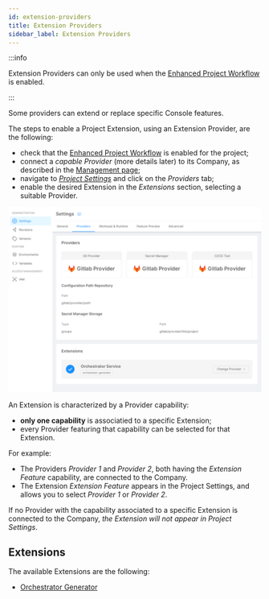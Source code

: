 ```yaml
---
id: extension-providers
title: Extension Providers
sidebar_label: Extension Providers
---
```


:::info

Extension Providers can only be used when the [Enhanced Project Workflow](/docs/development_suite/set-up-infrastructure/enhanced-project-workflow) is enabled.

:::

Some providers can extend or replace specific Console features.

The steps to enable a Project Extension, using an Extension Provider, are the following:

- check that the [Enhanced Project Workflow](/docs/development_suite/set-up-infrastructure/enhanced-project-workflow) is enabled for the project; 
- connect a _capable Provider_ (more details later) to its Company, as described in the [Management page](/docs/console/company-configuration/providers/configure-provider.mdx);
- navigate to [_Project Settings_](/docs/console/project-configuration/project-settings) and click on the _Providers_ tab;
- enable the desired Extension in the _Extensions_ section, selecting a suitable Provider.

![Extension Provider banner](img/extension-provider-banner.png)

An Extension is characterized by a Provider capability:

- **only one capability** is associatied to a specific Extension;
- every Provider featuring that capability can be selected for that Extension.

For example:

- The Providers _Provider 1_ and _Provider 2_, both having the _Extension Feature_ capability, are connected to the Company.
- The Extension _Extension Feature_ appears in the Project Settings, and allows you to select _Provider 1_ or _Provider 2_.

If no Provider with the capability associated to a specific Extension is connected to the Company, *the Extension will not appear in Project Settings*.

## Extensions

The available Extensions are the following:

- [Orchestrator Generator](extensions/orchestrator-generator.md)
